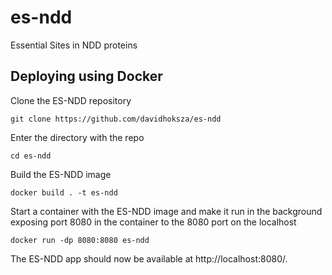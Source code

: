 # es-ndd
Essential Sites in NDD proteins

## Deploying using Docker

Clone the ES-NDD repository
```
git clone https://github.com/davidhoksza/es-ndd
```

Enter the directory with the repo
```
cd es-ndd
```

Build the ES-NDD image 
```
docker build . -t es-ndd
```

Start a container with the ES-NDD image and make it run in the background exposing port 8080 in the container to the 8080 port on the localhost
```
docker run -dp 8080:8080 es-ndd
```

The ES-NDD app should now be available at http://localhost:8080/.
